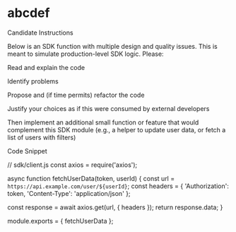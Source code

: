 # abcdef

Candidate Instructions

Below is an SDK function with multiple design and quality issues. This is meant to simulate production-level SDK logic. Please:

Read and explain the code

Identify problems

Propose and (if time permits) refactor the code

Justify your choices as if this were consumed by external developers

Then implement an additional small function or feature that would complement this SDK module (e.g., a helper to update user data, or fetch a list of users with filters)

Code Snippet

// sdk/client.js
const axios = require('axios');

async function fetchUserData(token, userId) {
const url = `https://api.example.com/user/${userId}`;
const headers = {
'Authorization': token,
'Content-Type': 'application/json'
};

const response = await axios.get(url, { headers });
return response.data;
}

module.exports = { fetchUserData };

